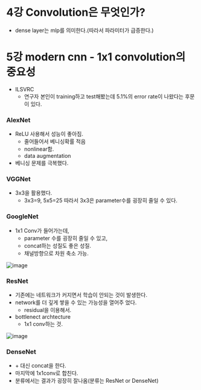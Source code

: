 # 4강 Convolution은 무엇인가?

- dense layer는 mlp를 의미한다.(따라서 파라미터가 급증한다.)

# 5강 modern cnn - 1x1 convolution의 중요성

- ILSVRC
  - 연구자 본인이 training하고 test해봤는데 5.1%의 error rate이 나왔다는 후문이 있다.

### AlexNet
- ReLU 사용해서 성능이 좋아짐.
  - 줄어들어서 베니싱확률 적음
  - nonlinear함.
  - data augmentation
- 베니싱 문제를 극복했다.

### VGGNet
- 3x3을 활용했다.
  - 3x3=9, 5x5=25 따라서 3x3은 parameter수를 굉장히 줄일 수 있다.

### GoogleNet
- 1x1 Conv가 들어가는데,
  - parameter 수를 굉장히 줄일 수 있고,
  - concat하는 성질도 좋은 성질.
  - 채널방향으로 차원 축소 가능.  

![image](https://user-images.githubusercontent.com/50571795/129098851-cbcce8f0-0e38-4ba3-9eca-71439b2998ea.png)

### ResNet
- 기존에는 네트워크가 커지면서 학습이 안되는 것이 발생한다.
- network를 더 깊게 쌓을 수 있는 가능성을 열어주 었다.
  - residual을 이용해서.
- bottlenect archtecture
  - 1x1 conv하는 것.  

![image](https://user-images.githubusercontent.com/50571795/129099413-d3f86ee6-94cb-4c96-b6f0-81552b92d978.png)

### DenseNet
-  \+ 대신 concat을 한다. 
- 마지막에 1x1conv로 합친다.
- 분류에서는 결과가 굉장히 잘나옴(분류는 ResNet or DenseNet)
